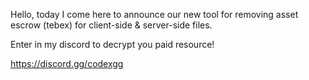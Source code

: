 Hello, today I come here to announce our new tool for removing asset escrow (tebex) for client-side & server-side files.

Enter in my discord to decrypt you paid resource!

https://discord.gg/codexgg
